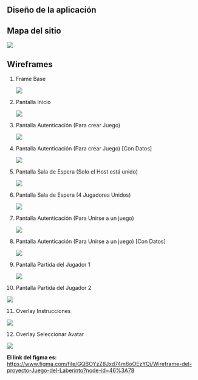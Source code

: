 ## Diseño de la aplicación

## Mapa del sitio
![](https://github.com/Esteban201483/appweb20a-Esteban-Joel/blob/master/design/sitemap/Mapa%20de%20sitio.jpg)
 
## Wireframes



1. Frame Base

   ![](https://github.com/Esteban201483/appweb20a-Esteban-Joel/blob/master/design/wireframes/src/1.%20Frame%20Base.svg)
2. Pantalla Inicio

   ![](https://github.com/Esteban201483/appweb20a-Esteban-Joel/blob/master/design/wireframes/src/2.%20Inicio.png)
3. Pantalla Autenticación (Para crear Juego)

   ![](https://github.com/Esteban201483/appweb20a-Esteban-Joel/blob/master/design/wireframes/src/3.%20Autenticaci%C3%B3n%20%5BCrearJuego%5D.svg)
4. Pantalla Autenticación (Para crear Juego) [Con Datos]

   ![](https://github.com/Esteban201483/appweb20a-Esteban-Joel/blob/master/design/wireframes/src/4.%20Autenticaci%C3%B3n%20(Con%20datos)%20%5BCrear%20Juego%5D.svg)
5. Pantalla Sala de Espera (Solo el Host está unido)

   ![](https://github.com/Esteban201483/appweb20a-Esteban-Joel/blob/master/design/wireframes/src/5.%20Sala%20de%20Espera%20(Solo%20el%20creador%20Unido).svg)
6. Pantalla Sala de Espera (4 Jugadores Unidos)

   ![](https://github.com/Esteban201483/appweb20a-Esteban-Joel/blob/master/design/wireframes/src/6.%20Sala%20de%20Espera%20(4%20Jugadores%20Unidos).svg)
7. Pantalla Autenticación (Para Unirse a un juego)

   ![](https://github.com/Esteban201483/appweb20a-Esteban-Joel/blob/master/design/wireframes/src/7.%20Autenticaci%C3%B3n%20%5BUnirse%20a%20Juego%5D.svg)
8. Pantalla Autenticación (Para Unirse a un juego) [Con Datos]

   ![](https://github.com/Esteban201483/appweb20a-Esteban-Joel/blob/master/design/wireframes/src/8.%20Autenticaci%C3%B3n%20(Con%20datos)%20%5BUnirse%20a%20Juego%5D.svg)
9. Pantalla Partida del Jugador 1

   ![](https://github.com/Esteban201483/appweb20a-Esteban-Joel/blob/master/design/wireframes/src/9.%20Partida%20jugador%201.png)
10. Pantalla Partida del Jugador 2

   ![](https://github.com/Esteban201483/appweb20a-Esteban-Joel/blob/master/design/wireframes/src/10.%20Partida%20jugador%202.png)

11. Overlay Instrucciones

   ![](https://github.com/Esteban201483/appweb20a-Esteban-Joel/blob/master/design/wireframes/src/11.%20Instrucciones.svg)
   
   
12. Overlay Seleccionar Avatar

   ![](https://github.com/Esteban201483/appweb20a-Esteban-Joel/blob/master/design/wireframes/src/12.Overlay%20Avatares.svg)




**El link del figma es:** https://www.figma.com/file/GQBOYzZ8Jxd74m6oOEzYQi/Wireframe-del-proyecto-Juego-del-Laberinto?node-id=46%3A78 
